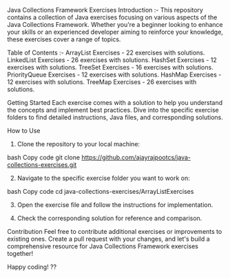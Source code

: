 Java Collections Framework Exercises
Introduction :-
This repository contains a collection of Java exercises focusing on various aspects of the Java Collections Framework. Whether you're a beginner looking to enhance your skills or an experienced developer aiming to reinforce your knowledge, these exercises cover a range of topics.

Table of Contents :-
ArrayList Exercises - 22 exercises with solutions.
LinkedList Exercises - 26 exercises with solutions.
HashSet Exercises - 12 exercises with solutions.
TreeSet Exercises - 16 exercises with solutions.
PriorityQueue Exercises - 12 exercises with solutions.
HashMap Exercises - 12 exercises with solutions.
TreeMap Exercises - 26 exercises with solutions.


Getting Started
Each exercise comes with a solution to help you understand the concepts and implement best practices. Dive into the specific exercise folders to find detailed instructions, Java files, and corresponding solutions.

How to Use
1. Clone the repository to your local machine:

bash
Copy code
git clone https://github.com/ajayrajpootcs/java-collections-exercises.git

2. Navigate to the specific exercise folder you want to work on:

bash
Copy code
cd java-collections-exercises/ArrayListExercises

3. Open the exercise file and follow the instructions for implementation.

4. Check the corresponding solution for reference and comparison.

Contribution
Feel free to contribute additional exercises or improvements to existing ones. Create a pull request with your changes, and let's build a comprehensive resource for Java Collections Framework exercises together!

Happy coding! ??






